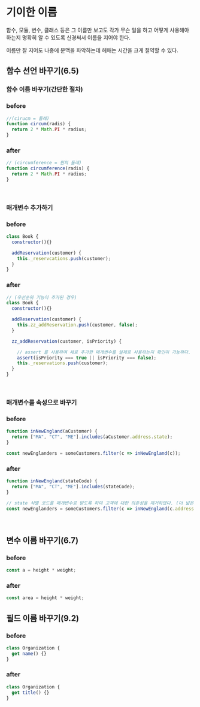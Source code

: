 # 기이한 이름

함수, 모듈, 변수, 클래스 등은 그 이름만 보고도 각가 무슨 일을 하고 어떻게 사용해야 하는지 명확히 알 수 있도록 신경써서 이름을 지어야 한다.

이름만 잘 지어도 나중에 문맥을 파악하는데 헤매는 시간을 크게 절약할 수 있다.

## 함수 선언 바꾸기(6.5)
### 함수 이름 바꾸기(간단한 절차)
### before 
```javascript
//(cirucm = 둘레)
function circum(radis) {
  return 2 * Math.PI * radius;
}
```

### after 
```javascript
// (circumference = 원의 둘레)
function circumference(radis) {
  return 2 * Math.PI * radius;
}
```
</br>

### 매개변수 추가하기
### before 
```javascript
class Book {
  constructor(){}

  addReservation(customer) {
    this._reservcations.push(customer);
  }
}
```

### after 
```javascript
// (우선순위 기능이 추가된 경우)
class Book {
  constructor(){}

  addReservation(customer) {
    this.zz_addReservation.push(customer, false);
  }

  zz_addReservation(customer, isPriority) {

    // assert 를 사용하여 새로 추가한 매개변수를 실제로 사용하는지 확인이 가능하다.
    assert(isPriority === true || isPriority === false);
    this._reservations.push(customer);
  }
}
```

</br>

### 매개변수를 속성으로 바꾸기
### before
```javascript
function inNewEngland(aCustomer) {
  return ["MA", "CT", "ME"].includes(aCustomer.address.state);
}

const newEnglanders = someCustomers.filter(c => inNewEngland(c));
```

### after 
```javascript
function inNewEngland(stateCode) {
  return ["MA", "CT", "ME"].includes(stateCode);
}

// state 식별 코드를 매개변수로 받도록 하여 고객에 대한 의존성을 제거하였다. (더 넓은 문맥에서 활용할 수 있게 됨)
const newEnglanders = someCustomers.filter(c => inNewEngland(c.address.state));
```

</br>

## 변수 이름 바꾸기(6.7)
### before
```javascript
const a = height * weight;
```

### after
```javascript
const area = height * weight;
```


## 필드 이름 바꾸기(9.2)
### before
```javascript
class Organization {
  get name() {}
}
```

### after
```javascript
class Organization {
  get title() {}
}
```
